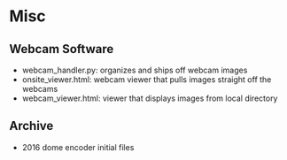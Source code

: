 # Misc

## Webcam Software
- webcam_handler.py: organizes and ships off webcam images
- onsite_viewer.html: webcam viewer that pulls images straight off the webcams
- webcam_viewer.html: viewer that displays images from local directory

## Archive
- 2016 dome encoder initial files
